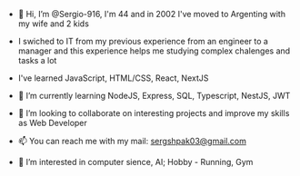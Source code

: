 - 👋 Hi, I’m @Sergio-916, I'm 44 and in 2002 I've moved to Argenting with my wife and 2 kids
- I swiched to IT from my previous experience from an engineer to a manager and this experience helps me studying complex chalenges and tasks a lot
- I've learned JavaScript, HTML/CSS, React, NextJS
- 🌱 I’m currently learning  NodeJS, Express, SQL, Typescript, NestJS, JWT
- 💞️ I’m looking to collaborate on interesting projects and improve my skills as Web Developer
- 📫 You can reach me with my mail: sergshpak03@gmail.com

- 👀 I’m interested in computer sience, AI; Hobby - Running, Gym
